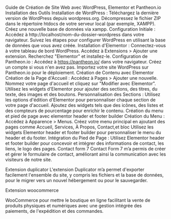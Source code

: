 Guide de Création de Site Web avec WordPress, Elementor et Pantheon.io
Installation des Outils
Installation de WordPress :
Téléchargez la dernière version de WordPress depuis wordpress.org.
Décompressez le fichier ZIP dans le répertoire htdocs de votre serveur local (par exemple, XAMPP).
Créez une nouvelle base de données via xampp.
Configuration Initiale :
Accédez à http://localhost/nom-du-dossier-wordpress dans votre navigateur.
Suivez les étapes pour configurer WordPress en utilisant la base de données que vous avez créée.
Installation d'Elementor :
Connectez-vous à votre tableau de bord WordPress.
Accédez à Extensions > Ajouter une extension.
Recherchez "Elementor" et installez-le.
Configuration de Pantheon.io :
Accédez à https://pantheon.io/ dans votre navigateur.
Créez un compte si vous n'en avez pas.
Importez votre site WordPress sur Pantheon.io pour le déploiement.
Création de Contenu avec Elementor
Création de la Page d'Accueil :
Accédez à Pages > Ajouter une nouvelle.
Nommez votre page d'accueil et cliquez sur "Modifier avec Elementor".
Utilisez les widgets d'Elementor pour ajouter des sections, des titres, du texte, des images et des boutons.
Personnalisation des Sections :
Utilisez les options d'édition d'Elementor pour personnaliser chaque section de votre page d'accueil.
Ajoutez des widgets tels que des icônes, des listes et des compteurs de pourcentage pour enrichir le contenu.
Création du menu et pied de page  avec elementor header et footer builder
Création du Menu :
Accédez à Apparence > Menus.
Créez votre menu principal en ajoutant des pages comme Accueil, Services, À Propos, Contact,et  bloc
Utilisez les widgets Elementor  header et footer builder
  pour personnaliser le menu du header et du footer.
Intégration du Pied de Page :
Utilisez Elementor header et footer builder pour concevoir et intégrer des informations de contact, les liens, le logo des  pages.
Contact form 7
Contact Form 7 m’a  permis de créer et gérer le formulaire de contact, améliorant ainsi la communication avec les visiteurs de notre site.

Extension duplicator
L'extension Duplicator m’a  permet d'exporter facilement l'ensemble du  site, y compris les fichiers et la base de données, pour le migrer vers un nouvel hébergement ou pour le sauvegarder. 


Extension woocommerce  

WooCommerce pour mettre le  boutique en ligne  facilitant la vente de produits physiques et numériques avec une gestion intégrée des paiements, de l'expédition et des commandes.



